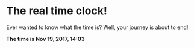 # The real time clock!

Ever wanted to know what the time is? Well, your journey is about to end!

**The time is Nov 19, 2017, 14:03**